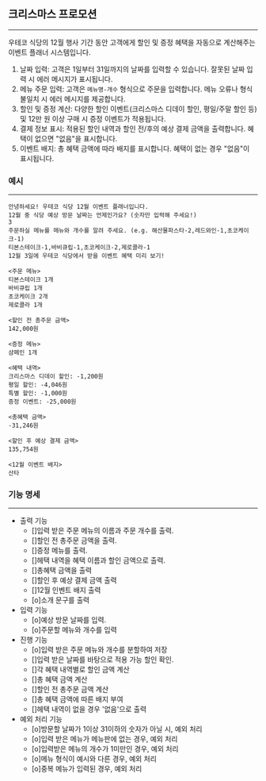 <h2>크리스마스 프로모션</h2>

---

우테코 식당의 12월 행사 기간 동안 고객에게 할인 및 증정 혜택을 자동으로 계산해주는 이벤트 플래너 시스템입니다.

1. 날짜 입력: 고객은 1일부터 31일까지의 날짜를 입력할 수 있습니다. 잘못된 날짜 입력 시 에러 메시지가 표시됩니다.
2. 메뉴 주문 입력: 고객은 `메뉴명-개수` 형식으로 주문을 입력합니다. 메뉴 오류나 형식 불일치 시 에러 메시지를 제공합니다.
3. 할인 및 증정 계산: 다양한 할인 이벤트(크리스마스 디데이 할인, 평일/주말 할인 등) 및 12만 원 이상 구매 시 증정 이벤트가 적용됩니다.
4. 결제 정보 표시: 적용된 할인 내역과 할인 전/후의 예상 결제 금액을 출력합니다. 혜택이 없으면 "없음"을 표시합니다.
5. 이벤트 배지: 총 혜택 금액에 따라 배지를 표시합니다. 혜택이 없는 경우 "없음"이 표시됩니다.





<h3>예시</h3>

---

```
안녕하세요! 우테코 식당 12월 이벤트 플래너입니다.
12월 중 식당 예상 방문 날짜는 언제인가요? (숫자만 입력해 주세요!)
3
주문하실 메뉴를 메뉴와 개수를 알려 주세요. (e.g. 해산물파스타-2,레드와인-1,초코케이크-1)
티본스테이크-1,바비큐립-1,초코케이크-2,제로콜라-1
12월 3일에 우테코 식당에서 받을 이벤트 혜택 미리 보기!
 
<주문 메뉴>
티본스테이크 1개
바비큐립 1개
초코케이크 2개
제로콜라 1개
 
<할인 전 총주문 금액>
142,000원
 
<증정 메뉴>
샴페인 1개
 
<혜택 내역>
크리스마스 디데이 할인: -1,200원
평일 할인: -4,046원
특별 할인: -1,000원
증정 이벤트: -25,000원
 
<총혜택 금액>
-31,246원
 
<할인 후 예상 결제 금액>
135,754원
 
<12월 이벤트 배지>
산타
```



<h3>기능 명세</h3>

---

- 출력 기능
  - []입력 받은 주문 메뉴의 이름과 주문 개수를 출력.
  - []할인 전 총주문 금액을 출력.
  - []증정 메뉴를 출력.
  - []헤택 내역을 혜택 이름과 할인 금액으로 출력.
  - []총혜택 금액을 출력
  - []할인 후 예상 결제 금액 출력
  - []12월 인벤트 배지 출력 
  - [o]소개 문구를 출력
- 입력 기능
  - [o]예상 방문 날짜를 입력.
  - [o]주문할 메뉴와 개수를 입력
- 진행 기능
  - [o]입력 받은 주문 메뉴와 개수를 분할하여 저장
  - []입력 받은 날짜를 바탕으로 적용 가능 할인 확인.
  - []각 혜택 내역별로 할인 금액 계산
  - []총 혜택 금액 계산
  - []할인 전 총주문 금액 계산
  - []총 혜택 금액에 따른 배지 부여
  - []헤택 내역이 없을 경우 '없음'으로 출력
- 예외 처리 기능
  - [o]방문할 날짜가 1이상 31이하의 숫자가 아닐 시, 예외 처리
  - [o]입력 받은 메뉴가 메뉴판에 없는 경우, 예외 처리
  - [o]입력받은 메뉴의 개수가 1미만인 경우, 예외 처리
  - [o]메뉴 형식이 예시와 다른 경우, 예외 처리
  - [o]중복 메뉴가 입력된 경우, 예외 처리